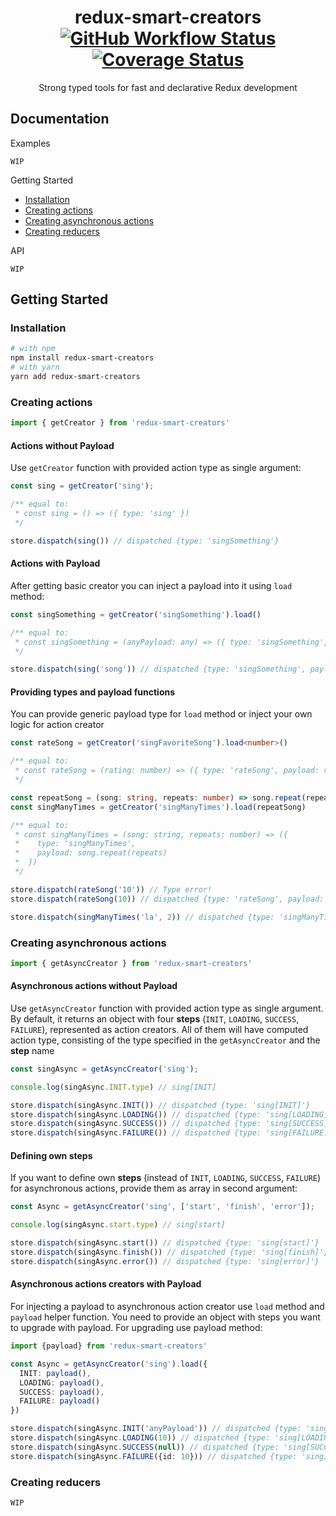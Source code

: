 <div align="center">
<h1>
redux-smart-creators
<br>

<a href="https://github.com/ostashkin/redux-smart-creators/actions/workflows/release.yml">
<img alt="GitHub Workflow Status" src="https://img.shields.io/github/workflow/status/ostashkin/redux-smart-creators/release">
</a>

<a href='https://coveralls.io/github/ostashkin/redux-smart-creators?branch=master'>
<img src='https://coveralls.io/repos/github/ostashkin/redux-smart-creators/badge.svg?branch=master' alt='Coverage Status' />
</a>
</h1>

<p>Strong typed tools for fast and declarative Redux development</p>

</div>

## Documentation

Examples

`WIP`

Getting Started

- [Installation](#installation)
- [Creating actions](#creating-actions)
- [Creating asynchronous actions](#creating-asynchronous-actions)
- [Creating reducers](#creating-reducers)

API

`WIP`

## Getting Started

### Installation

```bash
# with npm
npm install redux-smart-creators
# with yarn
yarn add redux-smart-creators
```

### Creating actions
```typescript
import { getCreator } from 'redux-smart-creators'
```
#### Actions without Payload
Use `getCreator` function with provided action type as single argument:
```typescript
const sing = getCreator('sing');

/** equal to:
 * const sing = () => ({ type: 'sing' }) 
 */

store.dispatch(sing()) // dispatched {type: 'singSomething'}
```
#### Actions with Payload
After getting basic creator you can inject a payload into it using `load` method:
```typescript
const singSomething = getCreator('singSomething').load()

/** equal to:
 * const singSomething = (anyPayload: any) => ({ type: 'singSomething', payload: anyPayload })
 */

store.dispatch(sing('song')) // dispatched {type: 'singSomething', payload: 'song'}
```
#### Providing types and payload functions
You can provide generic payload type for `load` method or inject your own logic for action creator
```typescript
const rateSong = getCreator('singFavoriteSong').load<number>()

/** equal to:
 * const rateSong = (rating: number) => ({ type: 'rateSong', payload: rating })
 */

const repeatSong = (song: string, repeats: number) => song.repeat(repeats);
const singManyTimes = getCreator('singManyTimes').load(repeatSong)

/** equal to:
 * const singManyTimes = (song: string, repeats: number) => ({ 
 *    type: 'singManyTimes', 
 *    payload: song.repeat(repeats) 
 *  })
 */

store.dispatch(rateSong('10')) // Type error!
store.dispatch(rateSong(10)) // dispatched {type: 'rateSong', payload: 10}

store.dispatch(singManyTimes('la', 2)) // dispatched {type: 'singManyTimes', payload: 'lala'}
```
### Creating asynchronous actions
```typescript
import { getAsyncCreator } from 'redux-smart-creators'
```
#### Asynchronous actions without Payload
Use `getAsyncCreator` function with provided action type as single argument.
By default, it returns an object with four **steps** (`INIT`, `LOADING`, `SUCCESS`, `FAILURE`), represented as action creators. 
All of them will have computed action type, consisting of the type specified in the `getAsyncCreator` and the **step** name
```typescript
const singAsync = getAsyncCreator('sing');

console.log(singAsync.INIT.type) // sing[INIT]

store.dispatch(singAsync.INIT()) // dispatched {type: 'sing[INIT]'}
store.dispatch(singAsync.LOADING()) // dispatched {type: 'sing[LOADING]'}
store.dispatch(singAsync.SUCCESS()) // dispatched {type: 'sing[SUCCESS]'}
store.dispatch(singAsync.FAILURE()) // dispatched {type: 'sing[FAILURE]'}
```
#### Defining own steps
If you want to define own **steps** (instead of `INIT`, `LOADING`, `SUCCESS`, `FAILURE`)
for asynchronous actions, provide them as array in second argument:
```typescript
const Async = getAsyncCreator('sing', ['start', 'finish', 'error']);

console.log(singAsync.start.type) // sing[start]

store.dispatch(singAsync.start()) // dispatched {type: 'sing[start]'}
store.dispatch(singAsync.finish()) // dispatched {type: 'sing[finish]'}
store.dispatch(singAsync.error()) // dispatched {type: 'sing[error]'}
```
#### Asynchronous actions creators with Payload
For injecting a payload to asynchronous action creator use `load` method and `payload` helper function.
You need to provide an object with steps you want to upgrade with payload.
For upgrading use payload method:
```typescript
import {payload} from 'redux-smart-creators'

const Async = getAsyncCreator('sing').load({
  INIT: payload(),
  LOADING: payload(),
  SUCCESS: payload(),
  FAILURE: payload()
})

store.dispatch(singAsync.INIT('anyPayload')) // dispatched {type: 'sing[INIT]'}
store.dispatch(singAsync.LOADING(10)) // dispatched {type: 'sing[LOADING]'}
store.dispatch(singAsync.SUCCESS(null)) // dispatched {type: 'sing[SUCCESS]'}
store.dispatch(singAsync.FAILURE({id: 10})) // dispatched {type: 'sing[FAILURE]'}
```
### Creating reducers
`WIP`